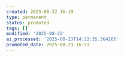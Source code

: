 ```yaml
---
created: 2025-08-22 16:19
type: permanent
status: promoted
tags: []
modified: '2025-08-22'
ai_processed: '2025-08-23T14:23:35.364206'
promoted_date: 2025-08-23 16:51
---
```

